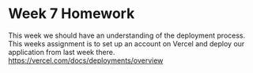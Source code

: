 # Week 7 Homework
This week we should have an understanding of the deployment process. This weeks assignment is to set up an account on Vercel and deploy our application from last week there.
https://vercel.com/docs/deployments/overview